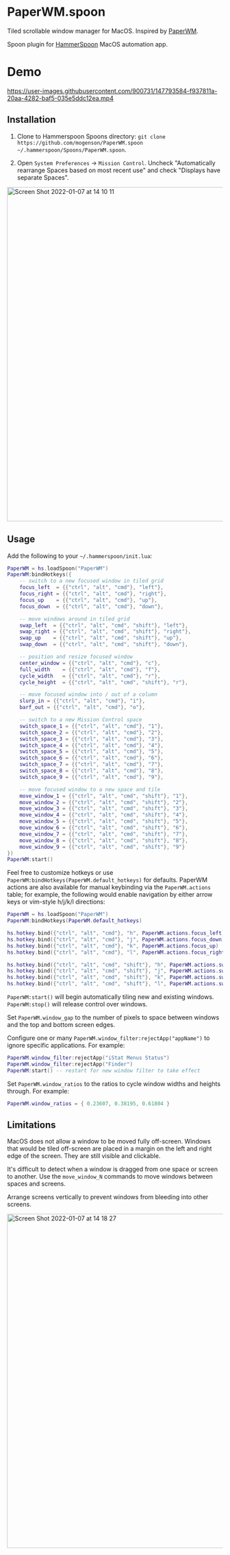 # PaperWM.spoon

Tiled scrollable window manager for MacOS. Inspired by
[PaperWM](https://github.com/paperwm/PaperWM).

Spoon plugin for [HammerSpoon](https://www.hammerspoon.org) MacOS automation app.

# Demo

https://user-images.githubusercontent.com/900731/147793584-f937811a-20aa-4282-baf5-035e5ddc12ea.mp4

## Installation

1. Clone to Hammerspoon Spoons directory: `git clone https://github.com/mogenson/PaperWM.spoon ~/.hammerspoon/Spoons/PaperWM.spoon`.

2. Open `System Preferences` -> `Mission Control`. Uncheck "Automatically
rearrange Spaces based on most recent use" and check "Displays have separate
Spaces".

<img width="780" alt="Screen Shot 2022-01-07 at 14 10 11" src="https://user-images.githubusercontent.com/900731/148595715-1f7a3509-1289-4d10-b64d-86b84c076b43.png">

## Usage

Add the following to your `~/.hammerspoon/init.lua`:

```lua
PaperWM = hs.loadSpoon("PaperWM")
PaperWM:bindHotkeys({
    -- switch to a new focused window in tiled grid
    focus_left  = {{"ctrl", "alt", "cmd"}, "left"},
    focus_right = {{"ctrl", "alt", "cmd"}, "right"},
    focus_up    = {{"ctrl", "alt", "cmd"}, "up"},
    focus_down  = {{"ctrl", "alt", "cmd"}, "down"},

    -- move windows around in tiled grid
    swap_left  = {{"ctrl", "alt", "cmd", "shift"}, "left"},
    swap_right = {{"ctrl", "alt", "cmd", "shift"}, "right"},
    swap_up    = {{"ctrl", "alt", "cmd", "shift"}, "up"},
    swap_down  = {{"ctrl", "alt", "cmd", "shift"}, "down"},

    -- position and resize focused window
    center_window = {{"ctrl", "alt", "cmd"}, "c"},
    full_width    = {{"ctrl", "alt", "cmd"}, "f"},
    cycle_width   = {{"ctrl", "alt", "cmd"}, "r"},
    cycle_height  = {{"ctrl", "alt", "cmd", "shift"}, "r"},

    -- move focused window into / out of a column
    slurp_in = {{"ctrl", "alt", "cmd"}, "i"},
    barf_out = {{"ctrl", "alt", "cmd"}, "o"},

    -- switch to a new Mission Control space
    switch_space_1 = {{"ctrl", "alt", "cmd"}, "1"},
    switch_space_2 = {{"ctrl", "alt", "cmd"}, "2"},
    switch_space_3 = {{"ctrl", "alt", "cmd"}, "3"},
    switch_space_4 = {{"ctrl", "alt", "cmd"}, "4"},
    switch_space_5 = {{"ctrl", "alt", "cmd"}, "5"},
    switch_space_6 = {{"ctrl", "alt", "cmd"}, "6"},
    switch_space_7 = {{"ctrl", "alt", "cmd"}, "7"},
    switch_space_8 = {{"ctrl", "alt", "cmd"}, "8"},
    switch_space_9 = {{"ctrl", "alt", "cmd"}, "9"},

    -- move focused window to a new space and tile
    move_window_1 = {{"ctrl", "alt", "cmd", "shift"}, "1"},
    move_window_2 = {{"ctrl", "alt", "cmd", "shift"}, "2"},
    move_window_3 = {{"ctrl", "alt", "cmd", "shift"}, "3"},
    move_window_4 = {{"ctrl", "alt", "cmd", "shift"}, "4"},
    move_window_5 = {{"ctrl", "alt", "cmd", "shift"}, "5"},
    move_window_6 = {{"ctrl", "alt", "cmd", "shift"}, "6"},
    move_window_7 = {{"ctrl", "alt", "cmd", "shift"}, "7"},
    move_window_8 = {{"ctrl", "alt", "cmd", "shift"}, "8"},
    move_window_9 = {{"ctrl", "alt", "cmd", "shift"}, "9"}
})
PaperWM:start()
```

Feel free to customize hotkeys or use
`PaperWM:bindHotkeys(PaperWM.default_hotkeys)` for defaults. PaperWM actions are also
available for manual keybinding via the `PaperWM.actions` table; for example, the
following would enable navigation by either arrow keys or vim-style h/j/k/l directions:

```lua
PaperWM = hs.loadSpoon("PaperWM")
PaperWM:bindHotkeys(PaperWM.default_hotkeys)

hs.hotkey.bind({"ctrl", "alt", "cmd"}, "h", PaperWM.actions.focus_left)
hs.hotkey.bind({"ctrl", "alt", "cmd"}, "j", PaperWM.actions.focus_down)
hs.hotkey.bind({"ctrl", "alt", "cmd"}, "k", PaperWM.actions.focus_up)
hs.hotkey.bind({"ctrl", "alt", "cmd"}, "l", PaperWM.actions.focus_right)

hs.hotkey.bind({"ctrl", "alt", "cmd", "shift"}, "h", PaperWM.actions.swap_left)
hs.hotkey.bind({"ctrl", "alt", "cmd", "shift"}, "j", PaperWM.actions.swap_down)
hs.hotkey.bind({"ctrl", "alt", "cmd", "shift"}, "k", PaperWM.actions.swap_up)
hs.hotkey.bind({"ctrl", "alt", "cmd", "shift"}, "l", PaperWM.actions.swap_right)
```

`PaperWM:start()` will begin automatically tiling new and existing windows. `PaperWM:stop()` will
release control over windows.

Set `PaperWM.window_gap` to the number of pixels to space between windows and
the top and bottom screen edges.

Configure one or many `PaperWM.window_filter:rejectApp("appName")` to ignore specific applications. For example:

```lua
PaperWM.window_filter:rejectApp("iStat Menus Status")
PaperWM.window_filter:rejectApp("Finder")
PaperWM:start() -- restart for new window filter to take effect
```

Set `PaperWM.window_ratios` to the ratios to cycle window widths and heights
through. For example:

```lua
PaperWM.window_ratios = { 0.23607, 0.38195, 0.61804 }
```

## Limitations

MacOS does not allow a window to be moved fully off-screen. Windows that would
be tiled off-screen are placed in a margin on the left and right edge of the
screen. They are still visible and clickable.

It's difficult to detect when a window is dragged from one space or screen to
another. Use the `move_window_N` commands to move windows between spaces and
screens.

Arrange screens vertically to prevent windows from bleeding into other screens.

<img width="780" alt="Screen Shot 2022-01-07 at 14 18 27" src="https://user-images.githubusercontent.com/900731/148595785-546f9086-9add-4731-8477-233b202378f4.png">

